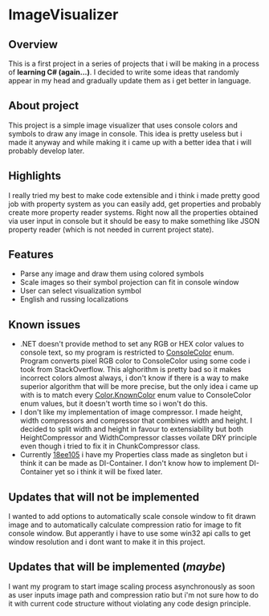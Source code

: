 # ImageVisualizer

## Overview
This is a first project in a series of projects that i will be making in a process of **learning C# (again...)**. I decided to write some ideas that randomly appear in my head and gradually update them as i get better in language.

## About project
This project is a simple image visualizer that uses console colors and symbols to draw any image in console. This idea is pretty useless but i made it anyway and while making it i came up with a better idea that i will probably develop later. 

## Highlights
I really tried my best to make code extensible and i think i made pretty good job with property system as you can easily add, get properties and probably create more property reader systems. Right now all the properties obtained via user input in console but it should be easy to make something like JSON property reader (which is not needed in current project state).

## Features
- Parse any image and draw them using colored symbols
- Scale images so their symbol projection can fit in console window
- User can select visualization symbol
- English and russing localizations

## Known issues
- .NET doesn't provide method to set any RGB or HEX color values to console text, so my program is restricted to [ConsoleColor](https://learn.microsoft.com/ru-ru/dotnet/api/system.consolecolor?view=net-7.0) enum. Program converts pixel RGB color to ConsoleColor using some code i took from StackOverflow. This alghorithm is pretty bad so it makes incorrect colors almost always, i don't know if there is a way to make superior algorithm that will be more precise, but the only idea i came up with is to match every [Color.KnownColor](https://learn.microsoft.com/ru-ru/dotnet/api/system.drawing.knowncolor?view=net-7.0) enum value to ConsoleColor enum values, but it doesn't worth time so i won't do this.
- I don't like my implementation of image compressor. I made height, width compressors and compressor that combines width and height. I decided to split width and height in favour to extensiability but both HeightCompressor and WidthCompressor classes voilate DRY principle even though i tried to fix it in ChunkCompressor class.
- Currently [18ee105](https://github.com/Wyne10/ImageVisualizer/commit/18ee105) i have my Properties class made as singleton but i think it can be made as DI-Container. I don't know how to implement DI-Container yet so i think it will be fixed later.

## Updates that will not be implemented
I wanted to add options to automatically scale console window to fit drawn image and to automatically calculate compression ratio for image to fit console window. But apperantly i have to use some win32 api calls to get window resolution and i dont want to make it in this project.

## Updates that will be implemented (_maybe_)
I want my program to start image scaling process asynchronously as soon as user inputs image path and compression ratio but i'm not sure how to do it with current code structure without violating any code design principle.


